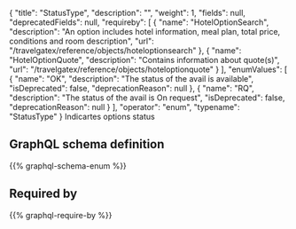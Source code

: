 {
  "title": "StatusType",
  "description": "",
  "weight": 1,
  "fields": null,
  "deprecatedFields": null,
  "requireby": [
    {
      "name": "HotelOptionSearch",
      "description": "An option includes hotel information, meal plan, total price, conditions and room description",
      "url": "/travelgatex/reference/objects/hoteloptionsearch"
    },
    {
      "name": "HotelOptionQuote",
      "description": "Contains information about quote(s)",
      "url": "/travelgatex/reference/objects/hoteloptionquote"
    }
  ],
  "enumValues": [
    {
      "name": "OK",
      "description": "The status of the avail is available",
      "isDeprecated": false,
      "deprecationReason": null
    },
    {
      "name": "RQ",
      "description": "The status of the avail is On request",
      "isDeprecated": false,
      "deprecationReason": null
    }
  ],
  "operator": "enum",
  "typename": "StatusType"
}
Indicartes options status
## GraphQL schema definition

{{% graphql-schema-enum %}}

## Required by

{{% graphql-require-by %}}
